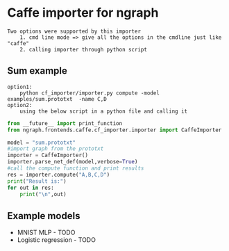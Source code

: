 # Caffe importer for ngraph

    Two options were supported by this importer
        1. cmd line mode => give all the options in the cmdline just like "caffe"
        2. calling importer through python script 

## Sum example
    
    option1: 
        python cf_importer/importer.py compute -model examples/sum.prototxt  -name C,D
    option2: 
        using the below script in a python file and calling it

```python
from __future__ import print_function
from ngraph.frontends.caffe.cf_importer.importer import CaffeImporter

model = "sum.prototxt"
#import graph from the prototxt
importer = CaffeImporter()
importer.parse_net_def(model,verbose=True)
#call the compute function and print results
res = importer.compute("A,B,C,D")
print("Result is:")
for out in res:
    print("\n",out)
```

## Example models

- MNIST MLP - TODO
- Logistic regression - TODO
